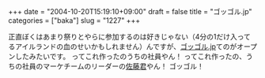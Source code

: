 +++
date = "2004-10-20T15:19:10+09:00"
draft = false
title = "ゴッゴル.jp"
categories = ["baka"]
slug = "1227"
+++

正直ぼくはあまり祭りとやらに参加するのは好きじゃない（4分の1だけ入ってるアイルランドの血のせいかもしれません）んですが、<a href="http://goggole.jp" target="_blank">ゴッゴル.jp</a>てのがオープンしたみたいです。
ってこれ作ったのうちの社員やん！
ってこれ作ったの、うちの社員のマーケチームのリーダーの<a href="http://kentarow.com" target="_blank">佐藤君</a>やん！
ゴッゴル！

